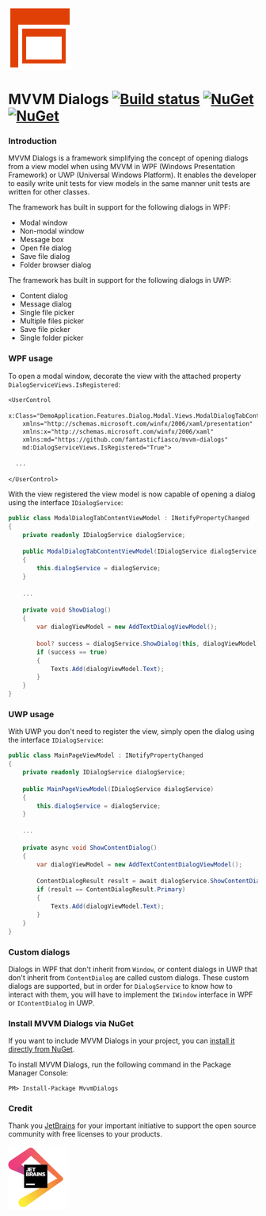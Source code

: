 ![MVVM Dialogs logo](design/Icon_128x128.png)

# MVVM Dialogs [![Build status](https://ci.appveyor.com/api/projects/status/9eyvxv5jr9bybant/branch/master?svg=true)](https://ci.appveyor.com/project/FantasticFiasco/mvvm-dialogs/branch/master) [![NuGet](https://img.shields.io/nuget/v/MvvmDialogs.svg)](https://www.nuget.org/packages/MvvmDialogs/) [![NuGet](https://img.shields.io/nuget/dt/MvvmDialogs.svg)](https://www.nuget.org/packages/MvvmDialogs/)

### Introduction

MVVM Dialogs is a framework simplifying the concept of opening dialogs from a view model when using MVVM in WPF (Windows Presentation Framework) or UWP (Universal Windows Platform). It enables the developer to easily write unit tests for view models in the same manner unit tests are written for other classes.

The framework has built in support for the following dialogs in WPF:

- Modal window
- Non-modal window
- Message box
- Open file dialog
- Save file dialog
- Folder browser dialog

The framework has built in support for the following dialogs in UWP:

- Content dialog
- Message dialog
- Single file picker
- Multiple files picker
- Save file picker
- Single folder picker

### WPF usage

To open a modal window, decorate the view with the attached property `DialogServiceViews.IsRegistered`:

```xaml
<UserControl
    x:Class="DemoApplication.Features.Dialog.Modal.Views.ModalDialogTabContent"
    xmlns="http://schemas.microsoft.com/winfx/2006/xaml/presentation"
    xmlns:x="http://schemas.microsoft.com/winfx/2006/xaml"
    xmlns:md="https://github.com/fantasticfiasco/mvvm-dialogs"
    md:DialogServiceViews.IsRegistered="True">

  ...
  
</UserControl>
```

With the view registered the view model is now capable of opening a dialog using the interface `IDialogService`:

```c#
public class ModalDialogTabContentViewModel : INotifyPropertyChanged
{
    private readonly IDialogService dialogService;

    public ModalDialogTabContentViewModel(IDialogService dialogService)
    {
        this.dialogService = dialogService;
    }

    ...

    private void ShowDialog()
    {
        var dialogViewModel = new AddTextDialogViewModel();

        bool? success = dialogService.ShowDialog(this, dialogViewModel);
        if (success == true)
        {
            Texts.Add(dialogViewModel.Text);
        }
    }
}
```

### UWP usage

With UWP you don't need to register the view, simply open the dialog using the interface `IDialogService`:

```c#
public class MainPageViewModel : INotifyPropertyChanged
{
    private readonly IDialogService dialogService;

    public MainPageViewModel(IDialogService dialogService)
    {
        this.dialogService = dialogService;
    }

    ...

    private async void ShowContentDialog()
    {
        var dialogViewModel = new AddTextContentDialogViewModel();

        ContentDialogResult result = await dialogService.ShowContentDialogAsync(dialogViewModel);
        if (result == ContentDialogResult.Primary)
        {
            Texts.Add(dialogViewModel.Text);
        }
    }
}
```

### Custom dialogs

Dialogs in WPF that don't inherit from `Window`, or content dialogs in UWP that don't inherit from `ContentDialog` are called custom dialogs. These custom dialogs are supported, but in order for `DialogService` to know how to interact with them, you will have to implement the `IWindow` interface in WPF or `IContentDialog` in UWP.

### Install MVVM Dialogs via NuGet

If you want to include MVVM Dialogs in your project, you can [install it directly from NuGet](https://www.nuget.org/packages/MvvmDialogs/).

To install MVVM Dialogs, run the following command in the Package Manager Console:

```
PM> Install-Package MvvmDialogs
```

### Credit

Thank you [JetBrains](https://www.jetbrains.com/) for your important initiative to support the open source community with free licenses to your products.

![JetBrains](./design/jetbrains.png)
